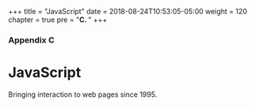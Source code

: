 +++
title = "JavaScript"
date = 2018-08-24T10:53:05-05:00
weight = 120
chapter = true
pre = "<b>C. </b>"
+++

### Appendix C

# JavaScript

Bringing interaction to web pages since 1995.